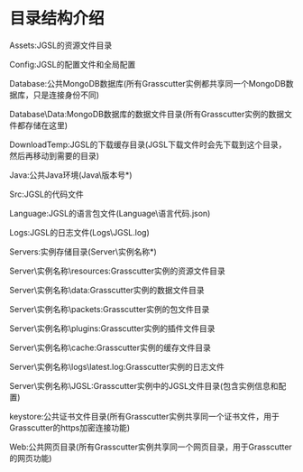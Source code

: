 # 目录结构介绍

Assets:JGSL的资源文件目录

Config:JGSL的配置文件和全局配置

Database:公共MongoDB数据库(所有Grasscutter实例都共享同一个MongoDB数据库，只是连接身份不同)

Database\Data:MongoDB数据库的数据文件目录(所有Grasscutter实例的数据文件都存储在这里)

DownloadTemp:JGSL的下载缓存目录(JGSL下载文件时会先下载到这个目录，然后再移动到需要的目录)

Java:公共Java环境(Java\版本号\*)

Src:JGSL的代码文件

Language:JGSL的语言包文件(Language\语言代码.json)

Logs:JGSL的日志文件(Logs\JGSL.log)

Servers:实例存储目录(Server\实例名称\*)

Server\实例名称\resources:Grasscutter实例的资源文件目录

Server\实例名称\data:Grasscutter实例的数据文件目录

Server\实例名称\packets:Grasscutter实例的包文件目录

Server\实例名称\plugins:Grasscutter实例的插件文件目录

Server\实例名称\cache:Grasscutter实例的缓存文件目录

Server\实例名称\logs\latest.log:Grasscutter实例的日志文件

Server\实例名称\JGSL\:Grasscutter实例中的JGSL文件目录(包含实例信息和配置)

keystore:公共证书文件目录(所有Grasscutter实例共享同一个证书文件，用于Grasscutter的https加密连接功能)

Web:公共网页目录(所有Grasscutter实例共享同一个网页目录，用于Grasscutter的网页功能)